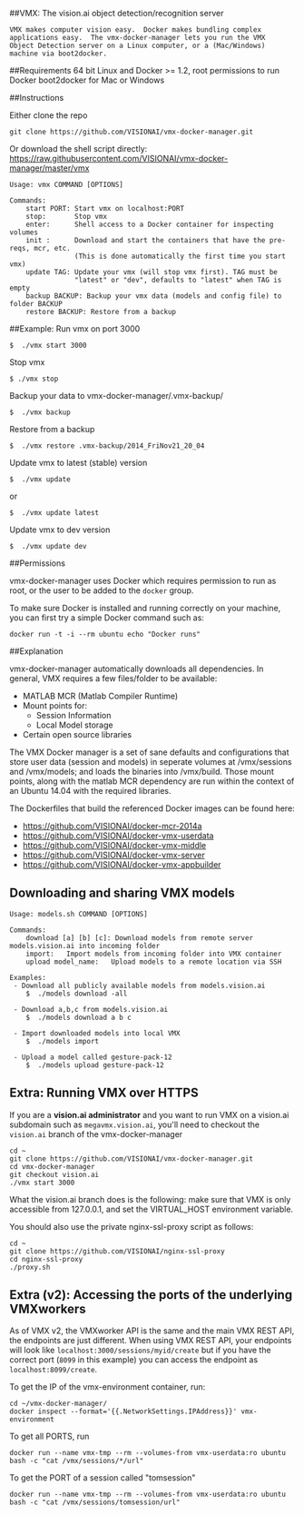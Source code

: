 ##VMX: The vision.ai object detection/recognition server

    VMX makes computer vision easy.  Docker makes bundling complex
    applications easy.  The vmx-docker-manager lets you run the VMX
    Object Detection server on a Linux computer, or a (Mac/Windows)
    machine via boot2docker. 

##Requirements
    64 bit Linux and Docker >= 1.2, root permissions to run Docker
    boot2docker for Mac or Windows

##Instructions

Either clone the repo

    git clone https://github.com/VISIONAI/vmx-docker-manager.git

Or download the shell script directly: https://raw.githubusercontent.com/VISIONAI/vmx-docker-manager/master/vmx

    Usage: vmx COMMAND [OPTIONS]

    Commands:
        start PORT: Start vmx on localhost:PORT
        stop:       Stop vmx
        enter:      Shell access to a Docker container for inspecting volumes
        init :      Download and start the containers that have the pre-reqs, mcr, etc.
                    (This is done automatically the first time you start vmx)
        update TAG: Update your vmx (will stop vmx first). TAG must be
                    "latest" or "dev", defaults to "latest" when TAG is empty
        backup BACKUP: Backup your vmx data (models and config file) to folder BACKUP
        restore BACKUP: Restore from a backup        

##Example:
 Run vmx on port 3000
    
    $  ./vmx start 3000

 Stop vmx

    $ ./vmx stop

 Backup your data to vmx-docker-manager/.vmx-backup/

    $  ./vmx backup
    
 Restore from a backup

    $  ./vmx restore .vmx-backup/2014_FriNov21_20_04
 
 Update vmx to latest (stable) version

    $  ./vmx update

or 

    $  ./vmx update latest

 Update vmx to dev version

    $  ./vmx update dev

   
##Permissions

vmx-docker-manager uses Docker which requires permission to run as root, or the
user to be added to the `docker` group.

To make sure Docker is installed and running correctly on your machine, you can first
try a simple Docker command such as:

```
docker run -t -i --rm ubuntu echo "Docker runs"
```

##Explanation

vmx-docker-manager automatically downloads all dependencies.  In
general, VMX requires a few files/folder to be available:
 - MATLAB MCR (Matlab Compiler Runtime)
 - Mount points for:
   - Session Information
   - Local Model storage
 - Certain open source libraries

The VMX Docker manager is a set of sane defaults and configurations
that store user data (session and models) in seperate volumes at
/vmx/sessions and /vmx/models; and loads the binaries into /vmx/build.
Those mount points, along with the matlab MCR dependency are run
within the context of an Ubuntu 14.04 with the required libraries.

The Dockerfiles that build the referenced Docker images can be found here:

- https://github.com/VISIONAI/docker-mcr-2014a
- https://github.com/VISIONAI/docker-vmx-userdata
- https://github.com/VISIONAI/docker-vmx-middle
- https://github.com/VISIONAI/docker-vmx-server
- https://github.com/VISIONAI/docker-vmx-appbuilder

## Downloading and sharing VMX models

```
Usage: models.sh COMMAND [OPTIONS]

Commands:
    download [a] [b] [c]: Download models from remote server models.vision.ai into incoming folder
    import:   Import models from incoming folder into VMX container
    upload model_name:   Upload models to a remote location via SSH

Examples:
 - Download all publicly available models from models.vision.ai
    $  ./models download -all

 - Download a,b,c from models.vision.ai
    $  ./models download a b c

 - Import downloaded models into local VMX
    $  ./models import

 - Upload a model called gesture-pack-12
    $  ./models upload gesture-pack-12
```

## Extra: Running VMX over HTTPS

If you are a **vision.ai administrator** and you want to run VMX on a vision.ai
subdomain such as `megavmx.vision.ai`, you'll need to checkout the
`vision.ai` branch of the vmx-docker-manager

```
cd ~
git clone https://github.com/VISIONAI/vmx-docker-manager.git
cd vmx-docker-manager
git checkout vision.ai
./vmx start 3000
```

What the vision.ai branch does is the following: make sure that VMX is
only accessible from 127.0.0.1, and set the VIRTUAL_HOST environment
variable.

You should also use the private nginx-ssl-proxy script as follows:

```
cd ~
git clone https://github.com/VISIONAI/nginx-ssl-proxy
cd nginx-ssl-proxy
./proxy.sh
```

## Extra (v2): Accessing the ports of the underlying VMXworkers

As of VMX v2, the VMXworker API is the same and the main VMX REST API,
the endpoints are just different.  When using VMX REST API, your
endpoints will look like `localhost:3000/sessions/myid/create` but if
you have the correct port (`8099` in this example) you can access the
endpoint as `localhost:8099/create`.

To get the IP of the vmx-environment container, run:
```
cd ~/vmx-docker-manager/
docker inspect --format='{{.NetworkSettings.IPAddress}}' vmx-environment
```

To get all PORTS, run
```
docker run --name vmx-tmp --rm --volumes-from vmx-userdata:ro ubuntu bash -c "cat /vmx/sessions/*/url"
```

To get the PORT of a session called "tomsession"
```
docker run --name vmx-tmp --rm --volumes-from vmx-userdata:ro ubuntu bash -c "cat /vmx/sessions/tomsession/url"
```